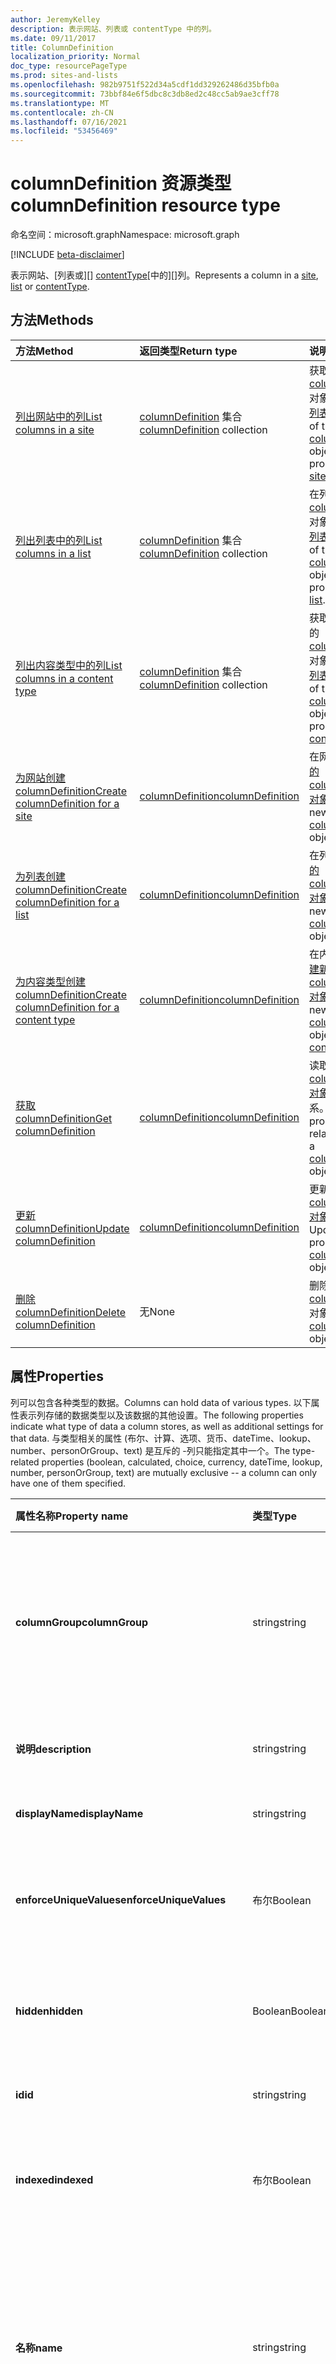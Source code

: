 ```yaml
---
author: JeremyKelley
description: 表示网站、列表或 contentType 中的列。
ms.date: 09/11/2017
title: ColumnDefinition
localization_priority: Normal
doc_type: resourcePageType
ms.prod: sites-and-lists
ms.openlocfilehash: 982b9751f522d34a5cdf1dd329262486d35bfb0a
ms.sourcegitcommit: 73bbf84e6f5dbc8c3db8ed2c48cc5ab9ae3cff78
ms.translationtype: MT
ms.contentlocale: zh-CN
ms.lasthandoff: 07/16/2021
ms.locfileid: "53456469"
---
```

# <a name="columndefinition-resource-type"></a><span data-ttu-id="abb7c-103">columnDefinition 资源类型</span><span class="sxs-lookup"><span data-stu-id="abb7c-103">columnDefinition resource type</span></span>

<span data-ttu-id="abb7c-104">命名空间：microsoft.graph</span><span class="sxs-lookup"><span data-stu-id="abb7c-104">Namespace: microsoft.graph</span></span>

[!INCLUDE [beta-disclaimer](../../includes/beta-disclaimer.md)]

<span data-ttu-id="abb7c-105">表示网站、[列表或][] [contentType][][中的][]列。</span><span class="sxs-lookup"><span data-stu-id="abb7c-105">Represents a column in a [site][], [list][] or [contentType][].</span></span>

## <a name="methods"></a><span data-ttu-id="abb7c-106">方法</span><span class="sxs-lookup"><span data-stu-id="abb7c-106">Methods</span></span>
|<span data-ttu-id="abb7c-107">方法</span><span class="sxs-lookup"><span data-stu-id="abb7c-107">Method</span></span>|<span data-ttu-id="abb7c-108">返回类型</span><span class="sxs-lookup"><span data-stu-id="abb7c-108">Return type</span></span>|<span data-ttu-id="abb7c-109">说明</span><span class="sxs-lookup"><span data-stu-id="abb7c-109">Description</span></span>|
|:---|:---|:---|
|[<span data-ttu-id="abb7c-110">列出网站中的列</span><span class="sxs-lookup"><span data-stu-id="abb7c-110">List columns in a site</span></span>](../api/site-list-columns.md)|<span data-ttu-id="abb7c-111">[columnDefinition](../resources/columndefinition.md) 集合</span><span class="sxs-lookup"><span data-stu-id="abb7c-111">[columnDefinition](../resources/columndefinition.md) collection</span></span>|<span data-ttu-id="abb7c-112">获取网站中的 [columnDefinition](../resources/columndefinition.md) 对象及其属性 [的列表](../resources/site.md)。</span><span class="sxs-lookup"><span data-stu-id="abb7c-112">Get a list of the [columnDefinition](../resources/columndefinition.md) objects and their properties in a [site](../resources/site.md).</span></span>|
|[<span data-ttu-id="abb7c-113">列出列表中的列</span><span class="sxs-lookup"><span data-stu-id="abb7c-113">List columns in a list</span></span>](../api/list-list-columns.md)|<span data-ttu-id="abb7c-114">[columnDefinition](../resources/columndefinition.md) 集合</span><span class="sxs-lookup"><span data-stu-id="abb7c-114">[columnDefinition](../resources/columndefinition.md) collection</span></span>|<span data-ttu-id="abb7c-115">在列表中获取 [columnDefinition](../resources/columndefinition.md) 对象及其属性 [的列表](../resources/list.md)。</span><span class="sxs-lookup"><span data-stu-id="abb7c-115">Get a list of the [columnDefinition](../resources/columndefinition.md) objects and their properties in a [list](../resources/list.md).</span></span>|
|[<span data-ttu-id="abb7c-116">列出内容类型中的列</span><span class="sxs-lookup"><span data-stu-id="abb7c-116">List columns in a content type</span></span>](../api/contenttype-list-columns.md)|<span data-ttu-id="abb7c-117">[columnDefinition](../resources/columndefinition.md) 集合</span><span class="sxs-lookup"><span data-stu-id="abb7c-117">[columnDefinition](../resources/columndefinition.md) collection</span></span>|<span data-ttu-id="abb7c-118">获取内容类型中的 [columnDefinition](../resources/columndefinition.md) 对象及其 [属性的列表](../resources/contenttype.md)。</span><span class="sxs-lookup"><span data-stu-id="abb7c-118">Get a list of the [columnDefinition](../resources/columndefinition.md) objects and their properties in a [content type](../resources/contenttype.md).</span></span>|
|[<span data-ttu-id="abb7c-119">为网站创建 columnDefinition</span><span class="sxs-lookup"><span data-stu-id="abb7c-119">Create columnDefinition for a site</span></span>](../api/site-post-columns.md)|[<span data-ttu-id="abb7c-120">columnDefinition</span><span class="sxs-lookup"><span data-stu-id="abb7c-120">columnDefinition</span></span>](../resources/columndefinition.md)|<span data-ttu-id="abb7c-121">在网站 [中创建新的 columnDefinition](../resources/columndefinition.md) [对象](../resources/site.md)。</span><span class="sxs-lookup"><span data-stu-id="abb7c-121">Create a new [columnDefinition](../resources/columndefinition.md) object in a [site](../resources/site.md).</span></span>|
|[<span data-ttu-id="abb7c-122">为列表创建 columnDefinition</span><span class="sxs-lookup"><span data-stu-id="abb7c-122">Create columnDefinition for a list</span></span>](../api/list-post-columns.md)|[<span data-ttu-id="abb7c-123">columnDefinition</span><span class="sxs-lookup"><span data-stu-id="abb7c-123">columnDefinition</span></span>](../resources/columndefinition.md)|<span data-ttu-id="abb7c-124">在列表中 [创建新的 columnDefinition](../resources/columndefinition.md) [对象](../resources/list.md)。</span><span class="sxs-lookup"><span data-stu-id="abb7c-124">Create a new [columnDefinition](../resources/columndefinition.md) object in a [list](../resources/list.md).</span></span>|
|[<span data-ttu-id="abb7c-125">为内容类型创建 columnDefinition</span><span class="sxs-lookup"><span data-stu-id="abb7c-125">Create columnDefinition for a content type</span></span>](../api/contenttype-post-columns.md)|[<span data-ttu-id="abb7c-126">columnDefinition</span><span class="sxs-lookup"><span data-stu-id="abb7c-126">columnDefinition</span></span>](../resources/columndefinition.md)|<span data-ttu-id="abb7c-127">在内容类型 [中创建新的 columnDefinition](../resources/columndefinition.md) [对象](../resources/contenttype.md)。</span><span class="sxs-lookup"><span data-stu-id="abb7c-127">Create a new [columnDefinition](../resources/columndefinition.md) object in a [content type](../resources/contenttype.md).</span></span>|
|[<span data-ttu-id="abb7c-128">获取 columnDefinition</span><span class="sxs-lookup"><span data-stu-id="abb7c-128">Get columnDefinition</span></span>](../api/columndefinition-get.md)|[<span data-ttu-id="abb7c-129">columnDefinition</span><span class="sxs-lookup"><span data-stu-id="abb7c-129">columnDefinition</span></span>](../resources/columndefinition.md)|<span data-ttu-id="abb7c-130">读取 [columnDefinition 对象的属性和](../resources/columndefinition.md) 关系。</span><span class="sxs-lookup"><span data-stu-id="abb7c-130">Read the properties and relationships of a [columnDefinition](../resources/columndefinition.md) object.</span></span>|
|[<span data-ttu-id="abb7c-131">更新 columnDefinition</span><span class="sxs-lookup"><span data-stu-id="abb7c-131">Update columnDefinition</span></span>](../api/columndefinition-update.md)|[<span data-ttu-id="abb7c-132">columnDefinition</span><span class="sxs-lookup"><span data-stu-id="abb7c-132">columnDefinition</span></span>](../resources/columndefinition.md)|<span data-ttu-id="abb7c-133">更新 [columnDefinition 对象](../resources/columndefinition.md) 的属性。</span><span class="sxs-lookup"><span data-stu-id="abb7c-133">Update the properties of a [columnDefinition](../resources/columndefinition.md) object.</span></span>|
|[<span data-ttu-id="abb7c-134">删除 columnDefinition</span><span class="sxs-lookup"><span data-stu-id="abb7c-134">Delete columnDefinition</span></span>](../api/columndefinition-delete.md)|<span data-ttu-id="abb7c-135">无</span><span class="sxs-lookup"><span data-stu-id="abb7c-135">None</span></span>|<span data-ttu-id="abb7c-136">删除 [columnDefinition](../resources/columndefinition.md) 对象。</span><span class="sxs-lookup"><span data-stu-id="abb7c-136">Deletes a [columnDefinition](../resources/columndefinition.md) object.</span></span>|

## <a name="properties"></a><span data-ttu-id="abb7c-137">属性</span><span class="sxs-lookup"><span data-stu-id="abb7c-137">Properties</span></span>

<span data-ttu-id="abb7c-138">列可以包含各种类型的数据。</span><span class="sxs-lookup"><span data-stu-id="abb7c-138">Columns can hold data of various types.</span></span>
<span data-ttu-id="abb7c-139">以下属性表示列存储的数据类型以及该数据的其他设置。</span><span class="sxs-lookup"><span data-stu-id="abb7c-139">The following properties indicate what type of data a column stores, as well as additional settings for that data.</span></span>
<span data-ttu-id="abb7c-140">与类型相关的属性 (布尔、计算、选项、货币、dateTime、lookup、number、personOrGroup、text) 是互斥的 -列只能指定其中一个。</span><span class="sxs-lookup"><span data-stu-id="abb7c-140">The type-related properties (boolean, calculated, choice, currency, dateTime, lookup, number, personOrGroup, text) are mutually exclusive -- a column can only have one of them specified.</span></span>

| <span data-ttu-id="abb7c-141">属性名称</span><span class="sxs-lookup"><span data-stu-id="abb7c-141">Property name</span></span>           | <span data-ttu-id="abb7c-142">类型</span><span class="sxs-lookup"><span data-stu-id="abb7c-142">Type</span></span>    | <span data-ttu-id="abb7c-143">说明</span><span class="sxs-lookup"><span data-stu-id="abb7c-143">Description</span></span>
|:------------------------|:--------|:-----------------------------------------
| <span data-ttu-id="abb7c-144">**columnGroup**</span><span class="sxs-lookup"><span data-stu-id="abb7c-144">**columnGroup**</span></span>         | <span data-ttu-id="abb7c-145">string</span><span class="sxs-lookup"><span data-stu-id="abb7c-145">string</span></span>  | <span data-ttu-id="abb7c-146">对于网站列，此列所属的组的名称。</span><span class="sxs-lookup"><span data-stu-id="abb7c-146">For site columns, the name of the group this column belongs to.</span></span> <span data-ttu-id="abb7c-147">可以帮助组织相关的列。</span><span class="sxs-lookup"><span data-stu-id="abb7c-147">Helps organize related columns.</span></span>
| <span data-ttu-id="abb7c-148">**说明**</span><span class="sxs-lookup"><span data-stu-id="abb7c-148">**description**</span></span>         | <span data-ttu-id="abb7c-149">string</span><span class="sxs-lookup"><span data-stu-id="abb7c-149">string</span></span>  | <span data-ttu-id="abb7c-150">面向用户的列描述。</span><span class="sxs-lookup"><span data-stu-id="abb7c-150">The user-facing description of the column.</span></span>
| <span data-ttu-id="abb7c-151">**displayName**</span><span class="sxs-lookup"><span data-stu-id="abb7c-151">**displayName**</span></span>         | <span data-ttu-id="abb7c-152">string</span><span class="sxs-lookup"><span data-stu-id="abb7c-152">string</span></span>  | <span data-ttu-id="abb7c-153">面向用户的列名称。</span><span class="sxs-lookup"><span data-stu-id="abb7c-153">The user-facing name of the column.</span></span>
| <span data-ttu-id="abb7c-154">**enforceUniqueValues**</span><span class="sxs-lookup"><span data-stu-id="abb7c-154">**enforceUniqueValues**</span></span> | <span data-ttu-id="abb7c-155">布尔</span><span class="sxs-lookup"><span data-stu-id="abb7c-155">Boolean</span></span> | <span data-ttu-id="abb7c-156">如果 `true` 为 ，则没有两个列表项对此列具有相同的值。</span><span class="sxs-lookup"><span data-stu-id="abb7c-156">If `true`, no two list items may have the same value for this column.</span></span>
| <span data-ttu-id="abb7c-157">**hidden**</span><span class="sxs-lookup"><span data-stu-id="abb7c-157">**hidden**</span></span>              | <span data-ttu-id="abb7c-158">Boolean</span><span class="sxs-lookup"><span data-stu-id="abb7c-158">Boolean</span></span> | <span data-ttu-id="abb7c-159">指定列是否显示在用户界面中。</span><span class="sxs-lookup"><span data-stu-id="abb7c-159">Specifies whether the column is displayed in the user interface.</span></span>
| <span data-ttu-id="abb7c-160">**id**</span><span class="sxs-lookup"><span data-stu-id="abb7c-160">**id**</span></span>                  | <span data-ttu-id="abb7c-161">string</span><span class="sxs-lookup"><span data-stu-id="abb7c-161">string</span></span>  | <span data-ttu-id="abb7c-162">列的唯一标识符。</span><span class="sxs-lookup"><span data-stu-id="abb7c-162">The unique identifier for the column.</span></span>
| <span data-ttu-id="abb7c-163">**indexed**</span><span class="sxs-lookup"><span data-stu-id="abb7c-163">**indexed**</span></span>             | <span data-ttu-id="abb7c-164">布尔</span><span class="sxs-lookup"><span data-stu-id="abb7c-164">Boolean</span></span> | <span data-ttu-id="abb7c-165">指定列值是否可用于排序和搜索。</span><span class="sxs-lookup"><span data-stu-id="abb7c-165">Specifies whether the column values can used for sorting and searching.</span></span>
| <span data-ttu-id="abb7c-166">**名称**</span><span class="sxs-lookup"><span data-stu-id="abb7c-166">**name**</span></span>                | <span data-ttu-id="abb7c-167">string</span><span class="sxs-lookup"><span data-stu-id="abb7c-167">string</span></span>  | <span data-ttu-id="abb7c-168">在 [listItem][] 上的 [fields][] 中显示的面向 API 的列名称。</span><span class="sxs-lookup"><span data-stu-id="abb7c-168">The API-facing name of the column as it appears in the [fields][] on a [listItem][].</span></span> <span data-ttu-id="abb7c-169">对于面向用户的名称，请参阅 **displayName**。</span><span class="sxs-lookup"><span data-stu-id="abb7c-169">For the user-facing name, see **displayName**.</span></span>
| <span data-ttu-id="abb7c-170">**readOnly**</span><span class="sxs-lookup"><span data-stu-id="abb7c-170">**readOnly**</span></span>            | <span data-ttu-id="abb7c-171">布尔</span><span class="sxs-lookup"><span data-stu-id="abb7c-171">Boolean</span></span>    | <span data-ttu-id="abb7c-172">指定是否可以修改列值。</span><span class="sxs-lookup"><span data-stu-id="abb7c-172">Specifies whether the column values can be modified.</span></span>
| <span data-ttu-id="abb7c-173">**required**</span><span class="sxs-lookup"><span data-stu-id="abb7c-173">**required**</span></span>            | <span data-ttu-id="abb7c-174">布尔</span><span class="sxs-lookup"><span data-stu-id="abb7c-174">Boolean</span></span> | <span data-ttu-id="abb7c-175">指定列值是否可选。</span><span class="sxs-lookup"><span data-stu-id="abb7c-175">Specifies whether the column value isn't optional.</span></span>
| <span data-ttu-id="abb7c-176">**boolean**</span><span class="sxs-lookup"><span data-stu-id="abb7c-176">**boolean**</span></span>       | <span data-ttu-id="abb7c-177">[booleanColumn][]</span><span class="sxs-lookup"><span data-stu-id="abb7c-177">[booleanColumn][]</span></span>       | <span data-ttu-id="abb7c-178">此列存储布尔值。</span><span class="sxs-lookup"><span data-stu-id="abb7c-178">This column stores boolean values.</span></span>
| <span data-ttu-id="abb7c-179">**calculated**</span><span class="sxs-lookup"><span data-stu-id="abb7c-179">**calculated**</span></span>    | <span data-ttu-id="abb7c-180">[calculatedColumn][]</span><span class="sxs-lookup"><span data-stu-id="abb7c-180">[calculatedColumn][]</span></span>    | <span data-ttu-id="abb7c-181">根据其他列计算此列的数据。</span><span class="sxs-lookup"><span data-stu-id="abb7c-181">This column's data is calculated based on other columns.</span></span>
| <span data-ttu-id="abb7c-182">**choice**</span><span class="sxs-lookup"><span data-stu-id="abb7c-182">**choice**</span></span>        | <span data-ttu-id="abb7c-183">[choiceColumn][]</span><span class="sxs-lookup"><span data-stu-id="abb7c-183">[choiceColumn][]</span></span>        | <span data-ttu-id="abb7c-184">此列存储所选列表中的数据。</span><span class="sxs-lookup"><span data-stu-id="abb7c-184">This column stores data from a list of choices.</span></span>
| <span data-ttu-id="abb7c-185">**currency**</span><span class="sxs-lookup"><span data-stu-id="abb7c-185">**currency**</span></span>      | <span data-ttu-id="abb7c-186">[currencyColumn][]</span><span class="sxs-lookup"><span data-stu-id="abb7c-186">[currencyColumn][]</span></span>      | <span data-ttu-id="abb7c-187">此列存储货币值。</span><span class="sxs-lookup"><span data-stu-id="abb7c-187">This column stores currency values.</span></span>
| <span data-ttu-id="abb7c-188">**dateTime**</span><span class="sxs-lookup"><span data-stu-id="abb7c-188">**dateTime**</span></span>      | <span data-ttu-id="abb7c-189">[dateTimeColumn][]</span><span class="sxs-lookup"><span data-stu-id="abb7c-189">[dateTimeColumn][]</span></span>      | <span data-ttu-id="abb7c-190">此列存储日期时间值。</span><span class="sxs-lookup"><span data-stu-id="abb7c-190">This column stores DateTime values.</span></span>
| <span data-ttu-id="abb7c-191">**defaultValue**</span><span class="sxs-lookup"><span data-stu-id="abb7c-191">**defaultValue**</span></span>  | <span data-ttu-id="abb7c-192">[defaultColumnValue][]</span><span class="sxs-lookup"><span data-stu-id="abb7c-192">[defaultColumnValue][]</span></span>  | <span data-ttu-id="abb7c-193">此列的默认值。</span><span class="sxs-lookup"><span data-stu-id="abb7c-193">The default value for this column.</span></span>
| <span data-ttu-id="abb7c-194">**地理位置**</span><span class="sxs-lookup"><span data-stu-id="abb7c-194">**geolocation**</span></span>   | <span data-ttu-id="abb7c-195">[geolocationColumn][]</span><span class="sxs-lookup"><span data-stu-id="abb7c-195">[geolocationColumn][]</span></span>   | <span data-ttu-id="abb7c-196">此列存储地理位置。</span><span class="sxs-lookup"><span data-stu-id="abb7c-196">This column stores a geolocation.</span></span>
| <span data-ttu-id="abb7c-197">**lookup**</span><span class="sxs-lookup"><span data-stu-id="abb7c-197">**lookup**</span></span>        | <span data-ttu-id="abb7c-198">[lookupColumn][]</span><span class="sxs-lookup"><span data-stu-id="abb7c-198">[lookupColumn][]</span></span>        | <span data-ttu-id="abb7c-199">从网站中的另一个源查找此列的数据。</span><span class="sxs-lookup"><span data-stu-id="abb7c-199">This column's data is looked up from another source in the site.</span></span>
| <span data-ttu-id="abb7c-200">**number**</span><span class="sxs-lookup"><span data-stu-id="abb7c-200">**number**</span></span>        | <span data-ttu-id="abb7c-201">[numberColumn][]</span><span class="sxs-lookup"><span data-stu-id="abb7c-201">[numberColumn][]</span></span>        | <span data-ttu-id="abb7c-202">此列存储数值。</span><span class="sxs-lookup"><span data-stu-id="abb7c-202">This column stores number values.</span></span>
| <span data-ttu-id="abb7c-203">**personOrGroup**</span><span class="sxs-lookup"><span data-stu-id="abb7c-203">**personOrGroup**</span></span> | <span data-ttu-id="abb7c-204">[personOrGroupColumn][]</span><span class="sxs-lookup"><span data-stu-id="abb7c-204">[personOrGroupColumn][]</span></span> | <span data-ttu-id="abb7c-205">此列存储个人或组值。</span><span class="sxs-lookup"><span data-stu-id="abb7c-205">This column stores Person or Group values.</span></span>
| <span data-ttu-id="abb7c-206">**text**</span><span class="sxs-lookup"><span data-stu-id="abb7c-206">**text**</span></span>          | <span data-ttu-id="abb7c-207">[textColumn][]</span><span class="sxs-lookup"><span data-stu-id="abb7c-207">[textColumn][]</span></span>          | <span data-ttu-id="abb7c-208">此列存储文本值。</span><span class="sxs-lookup"><span data-stu-id="abb7c-208">This column stores text values.</span></span>
| <span data-ttu-id="abb7c-209">**isDeletable**</span><span class="sxs-lookup"><span data-stu-id="abb7c-209">**isDeletable**</span></span>       | <span data-ttu-id="abb7c-210">布尔</span><span class="sxs-lookup"><span data-stu-id="abb7c-210">Boolean</span></span> | <span data-ttu-id="abb7c-211">指示是否可以删除此列。</span><span class="sxs-lookup"><span data-stu-id="abb7c-211">Indicates whether this column can be deleted.</span></span>
| <span data-ttu-id="abb7c-212">**propagateChanges**</span><span class="sxs-lookup"><span data-stu-id="abb7c-212">**propagateChanges**</span></span>     | <span data-ttu-id="abb7c-213">布尔</span><span class="sxs-lookup"><span data-stu-id="abb7c-213">Boolean</span></span> | <span data-ttu-id="abb7c-214">如果 `true` 为 ，则对此列所做的更改将传播到实现该列的列表。</span><span class="sxs-lookup"><span data-stu-id="abb7c-214">If `true`, changes to this column will be propagated to lists that implement the column.</span></span> 
| <span data-ttu-id="abb7c-215">**isReorderable**</span><span class="sxs-lookup"><span data-stu-id="abb7c-215">**isReorderable**</span></span>         | <span data-ttu-id="abb7c-216">布尔</span><span class="sxs-lookup"><span data-stu-id="abb7c-216">Boolean</span></span> | <span data-ttu-id="abb7c-217">指示是否可以对列中的值进行重新排序。</span><span class="sxs-lookup"><span data-stu-id="abb7c-217">Indicates whether values in the column can be reordered.</span></span> <span data-ttu-id="abb7c-218">只读。</span><span class="sxs-lookup"><span data-stu-id="abb7c-218">Read-only.</span></span>
| <span data-ttu-id="abb7c-219">**isSealed**</span><span class="sxs-lookup"><span data-stu-id="abb7c-219">**isSealed**</span></span>              | <span data-ttu-id="abb7c-220">布尔</span><span class="sxs-lookup"><span data-stu-id="abb7c-220">Boolean</span></span> | <span data-ttu-id="abb7c-221">指定是否可以更改列。</span><span class="sxs-lookup"><span data-stu-id="abb7c-221">Specifies whether the column can be changed.</span></span>
| <span data-ttu-id="abb7c-222">**validation**</span><span class="sxs-lookup"><span data-stu-id="abb7c-222">**validation**</span></span>   |  <span data-ttu-id="abb7c-223">[columnValidation][]</span><span class="sxs-lookup"><span data-stu-id="abb7c-223">[columnValidation][]</span></span>    | <span data-ttu-id="abb7c-224">此列存储该列的验证公式和消息。</span><span class="sxs-lookup"><span data-stu-id="abb7c-224">This column stores validation formula and message for the column.</span></span> 
| <span data-ttu-id="abb7c-225">**hyperlinkOrPicture**</span><span class="sxs-lookup"><span data-stu-id="abb7c-225">**hyperlinkOrPicture**</span></span>  | <span data-ttu-id="abb7c-226">[hyperlinkOrPictureColumn][]</span><span class="sxs-lookup"><span data-stu-id="abb7c-226">[hyperlinkOrPictureColumn][]</span></span> | <span data-ttu-id="abb7c-227">此列存储超链接或图片值。</span><span class="sxs-lookup"><span data-stu-id="abb7c-227">This column stores hyperlink or picture values.</span></span> 
| <span data-ttu-id="abb7c-228">**term**</span><span class="sxs-lookup"><span data-stu-id="abb7c-228">**term**</span></span>     | <span data-ttu-id="abb7c-229">[termColumn][]</span><span class="sxs-lookup"><span data-stu-id="abb7c-229">[termColumn][]</span></span> | <span data-ttu-id="abb7c-230">此列存储分类术语。</span><span class="sxs-lookup"><span data-stu-id="abb7c-230">This column stores taxonomy terms.</span></span>
| <span data-ttu-id="abb7c-231">**sourceContentType**</span><span class="sxs-lookup"><span data-stu-id="abb7c-231">**sourceContentType**</span></span>   |<span data-ttu-id="abb7c-232">[contentTypeInfo][]</span><span class="sxs-lookup"><span data-stu-id="abb7c-232">[contentTypeInfo][]</span></span>  | <span data-ttu-id="abb7c-233">从其继承此列的 ContentType。</span><span class="sxs-lookup"><span data-stu-id="abb7c-233">ContentType from which this column is inherited from.</span></span> <span data-ttu-id="abb7c-234">仅用于提取 contentTypes 列。</span><span class="sxs-lookup"><span data-stu-id="abb7c-234">Used only to fetch contentTypes columns.</span></span>
| <span data-ttu-id="abb7c-235">**thumbnail**</span><span class="sxs-lookup"><span data-stu-id="abb7c-235">**thumbnail**</span></span>           |<span data-ttu-id="abb7c-236">[thumbnailColumn][]</span><span class="sxs-lookup"><span data-stu-id="abb7c-236">[thumbnailColumn][]</span></span>      | <span data-ttu-id="abb7c-237">此列存储缩略图值。</span><span class="sxs-lookup"><span data-stu-id="abb7c-237">This column stores thumbnail values.</span></span>
| <span data-ttu-id="abb7c-238">**type**</span><span class="sxs-lookup"><span data-stu-id="abb7c-238">**type**</span></span>         | <span data-ttu-id="abb7c-239">columnTypes</span><span class="sxs-lookup"><span data-stu-id="abb7c-239">columnTypes</span></span>  | <span data-ttu-id="abb7c-240">对于网站栏，列的类型。</span><span class="sxs-lookup"><span data-stu-id="abb7c-240">For site columns, the type of column.</span></span> <span data-ttu-id="abb7c-241">只读。</span><span class="sxs-lookup"><span data-stu-id="abb7c-241">Read-only.</span></span>
| <span data-ttu-id="abb7c-242">**contentApprovalStatus**</span><span class="sxs-lookup"><span data-stu-id="abb7c-242">**contentApprovalStatus**</span></span>| <span data-ttu-id="abb7c-243">[contentApprovalStatusColumn][]</span><span class="sxs-lookup"><span data-stu-id="abb7c-243">[contentApprovalStatusColumn][]</span></span>     | <span data-ttu-id="abb7c-244">此列存储内容审批状态。</span><span class="sxs-lookup"><span data-stu-id="abb7c-244">This column stores content approval status.</span></span>

## <a name="relationships"></a><span data-ttu-id="abb7c-245">关系</span><span class="sxs-lookup"><span data-stu-id="abb7c-245">Relationships</span></span>

| <span data-ttu-id="abb7c-246">属性名称</span><span class="sxs-lookup"><span data-stu-id="abb7c-246">Property name</span></span>   | <span data-ttu-id="abb7c-247">类型</span><span class="sxs-lookup"><span data-stu-id="abb7c-247">Type</span></span>                      | <span data-ttu-id="abb7c-248">说明</span><span class="sxs-lookup"><span data-stu-id="abb7c-248">Description</span></span>
|:----------------|:--------------------------|:-------------------------------
| <span data-ttu-id="abb7c-249">**sourceColumn**</span><span class="sxs-lookup"><span data-stu-id="abb7c-249">**sourceColumn**</span></span> | <span data-ttu-id="abb7c-250">[columnDefinition][]</span><span class="sxs-lookup"><span data-stu-id="abb7c-250">[columnDefinition][]</span></span> | <span data-ttu-id="abb7c-251">内容类型列的源列。</span><span class="sxs-lookup"><span data-stu-id="abb7c-251">The source column for content type column.</span></span>

><span data-ttu-id="abb7c-252">**注意：** 这些属性对应于 [SPFieldType SharePoint。][]</span><span class="sxs-lookup"><span data-stu-id="abb7c-252">**Note:** These properties correspond to the SharePoint [SPFieldType][] enumeration.</span></span>
<span data-ttu-id="abb7c-253">请注意，最常见的字段类型在上表中表示。</span><span class="sxs-lookup"><span data-stu-id="abb7c-253">Note that the most common field types are represented in the previous table.</span></span> <span data-ttu-id="abb7c-254">但是，此 beta API 仍缺少一些。</span><span class="sxs-lookup"><span data-stu-id="abb7c-254">However, this beta API is still missing some.</span></span>
<span data-ttu-id="abb7c-255">在这些情况下，不会填充列类型 facet，列将仅具有其基本属性。</span><span class="sxs-lookup"><span data-stu-id="abb7c-255">In those cases, none of the column type facets will be populated, and the column will only have its basic properties.</span></span>

## <a name="json-representation"></a><span data-ttu-id="abb7c-256">JSON 表示形式</span><span class="sxs-lookup"><span data-stu-id="abb7c-256">JSON representation</span></span>

<span data-ttu-id="abb7c-257">下面是 columnDefinition 资源的 JSON 表示形式。</span><span class="sxs-lookup"><span data-stu-id="abb7c-257">Here is a JSON representation of a columnDefinition resource.</span></span>

<!--{
  "blockType": "resource",
  "optionalProperties": [],
  "keyProperty": "id",
  "baseType": "microsoft.graph.entity",
  "@odata.type": "microsoft.graph.columnDefinition"
}-->

```json
{
  "columnGroup": "string",
  "description": "description",
  "displayName": "friendly name",
  "enforceUniqueValues": true,
  "hidden": false,
  "id": "string",
  "indexed": true,
  "name": "staticNameForApi",
  "readOnly": false,
  "required": false,
  "boolean": { "@odata.type": "microsoft.graph.booleanColumn" },
  "calculated": { "@odata.type": "microsoft.graph.calculatedColumn" },
  "choice": { "@odata.type": "microsoft.graph.choiceColumn" },
  "currency": { "@odata.type": "microsoft.graph.currencyColumn" },
  "dateTime": { "@odata.type": "microsoft.graph.dateTimeColumn" },
  "defaultValue": { "@odata.type": "microsoft.graph.defaultColumnValue" },
  "geolocation": { "@odata.type": "microsoft.graph.geolocationColumn" },
  "lookup": { "@odata.type": "microsoft.graph.lookupColumn" },
  "number": { "@odata.type": "microsoft.graph.numberColumn" },
  "personOrGroup": { "@odata.type": "microsoft.graph.personOrGroupColumn" },
  "text": { "@odata.type": "microsoft.graph.textColumn" },
  "isDeletable" : false,
  "propagateChanges": false,
  "isReorderable": false,
  "isSealed": false,
  "validation": { "@odata.type": "microsoft.graph.columnValidation" },
  "hyperlinkOrPicture": { "@odata.type": "microsoft.graph.hyperlinkOrPictureColumn" },
  "term": { "@odata.type": "microsoft.graph.termColumn" },
  "sourceContentType": { "@odata.type": "microsoft.graph.contentTypeInfo" },
  "thumbnail": { "@odata.type": "microsoft.graph.thumbnailColumn" },
  "type": { "@odata.type": "microsoft.graph.columnTypes" },
  "contentApprovalStatus": { "@odata.type": "microsoft.graph.contentApprovalStatusColumn" }
}
```

## <a name="remarks"></a><span data-ttu-id="abb7c-258">备注</span><span class="sxs-lookup"><span data-stu-id="abb7c-258">Remarks</span></span>

<span data-ttu-id="abb7c-259">默认情况下，不显示 `hidden` 列的 ColumnDefinitions 和字段值。</span><span class="sxs-lookup"><span data-stu-id="abb7c-259">ColumnDefinitions and field values for `hidden` columns are not shown by default.</span></span>
<span data-ttu-id="abb7c-260">若要在列出 **columnDefinitions** 时看到这些内容，请在 `$select` 语句中添加 `hidden`。</span><span class="sxs-lookup"><span data-stu-id="abb7c-260">To see them when listing **columnDefinitions**, include `hidden` in your `$select` statement.</span></span>
<span data-ttu-id="abb7c-261">若要在 [listItems][listItem] 上显示 **字段** 值时看到这些内容，请在 `$select` 语句中添加名称所需的列。</span><span class="sxs-lookup"><span data-stu-id="abb7c-261">To see them when showing **field** values on [listItems][listItem], include the desired columns by name in your `$select` statement.</span></span>

[booleanColumn]: booleancolumn.md
[calculatedColumn]: calculatedcolumn.md
[choiceColumn]: choicecolumn.md
[columnDefinition]: columnDefinition.md
[contentType]: contenttype.md
[currencyColumn]: currencycolumn.md
[dateTimeColumn]: datetimecolumn.md
[defaultColumnValue]: defaultcolumnvalue.md
[geolocationColumn]: geolocationcolumn.md
[列表]: list.md
[list]: list.md
[lookupColumn]: lookupcolumn.md
[numberColumn]: numbercolumn.md
[personOrGroupColumn]: personorgroupcolumn.md
[网站]: site.md
[site]: site.md
[textColumn]: textcolumn.md
[fieldValueSet]: fieldvalueset.md
[fields]: fieldvalueset.md
[listItem]: listitem.md
[termColumn]: termColumn.md
[contentApprovalStatusColumn]: contentApprovalStatusColumn.md
[thumbnailColumn]: thumbnailColumn.md
[hyperlinkOrPictureColumn]: hyperlinkOrPictureColumn.md
[columnValidation]: columnValidation.md
[contentTypeInfo]: contentTypeInfo.md

<span data-ttu-id="abb7c-285">
  [SPFieldType]: /previous-versions/office/sharepoint-server/ms428806(v=office.15)</span><span class="sxs-lookup"><span data-stu-id="abb7c-285">[SPFieldType]: /previous-versions/office/sharepoint-server/ms428806(v=office.15)</span></span>

<!--
{
  "type": "#page.annotation",
  "description": "",
  "keywords": "",
  "section": "documentation",
  "tocPath": "Resources/ColumnDefinition",
  "suppressions": []
}
-->
